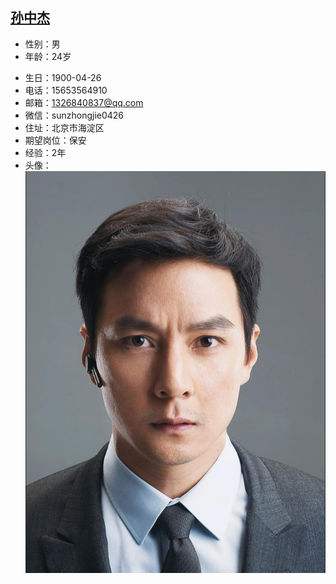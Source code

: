 ## [孙中杰](个人信息)
- 性别：男
- 年龄：24岁
<!-- 注意生日不会生效 -->
- 生日：1900-04-26
- 电话：15653564910
- 邮箱：1326840837@qq.com
- 微信：sunzhongjie0426
- 住址：北京市海淀区
- 期望岗位：保安
- 经验：2年
- 头像：![我是吴彦祖](./avatar.png)
